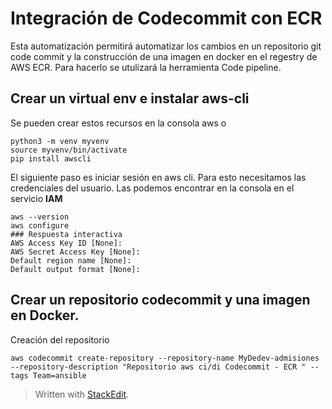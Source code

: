 

# Integración de Codecommit con ECR

Esta automatización permitirá automatizar los cambios en un repositorio  git code commit y la construcción de una imagen en docker en el regestry de AWS ECR. Para hacerlo se utulizará la herramienta Code pipeline.

## Crear un virtual env e instalar aws-cli 
Se pueden crear estos recursos en la consola aws o 

```
python3 -m venv myvenv
source myvenv/bin/activate
pip install awscli

```
El siguiente paso es iniciar sesión en aws cli. Para esto necesitamos las credenciales del usuario. Las podemos encontrar en la consola en el servicio **IAM** 

```
aws --version
aws configure 
### Respuesta interactiva
AWS Access Key ID [None]: 
AWS Secret Access Key [None]: 
Default region name [None]: 
Default output format [None]:  
```
## Crear un repositorio codecommit y una imagen en Docker.
Creación del repositorio
```
aws codecommit create-repository --repository-name MyDedev-admisiones --repository-description "Repositorio aws ci/di Codecommit - ECR " --tags Team=ansible
```

> Written with [StackEdit](https://stackedit.io/).
<!--stackedit_data:
eyJoaXN0b3J5IjpbLTIwMDkyNzg0NzQsMTYwODQ2MDUzMiwtMT
c3NjEwNjgyLDE1MzkxMjU1ODMsODU3OTMyMjExXX0=
-->